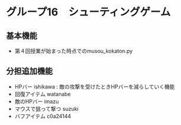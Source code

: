 # グループ16　シューティングゲーム
## 基本機能
* 第４回授業が始まった時点でのmusou_kokaton.py

## 分担追加機能
* HPバー    ishikawa : 敵の攻撃を受けたときHPバーを減らしていく機能
* 回復アイテム  watanabe
* 敵のHPバー    imazu
* マウスで狙って撃つ suzuki
* バフアイテム c0a24144